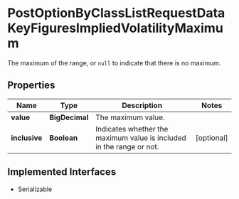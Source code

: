

# PostOptionByClassListRequestDataKeyFiguresImpliedVolatilityMaximum

The maximum of the range, or `null` to indicate that there is no maximum.

## Properties

Name | Type | Description | Notes
------------ | ------------- | ------------- | -------------
**value** | **BigDecimal** | The maximum value. | 
**inclusive** | **Boolean** | Indicates whether the maximum value is included in the range or not. |  [optional]


## Implemented Interfaces

* Serializable


